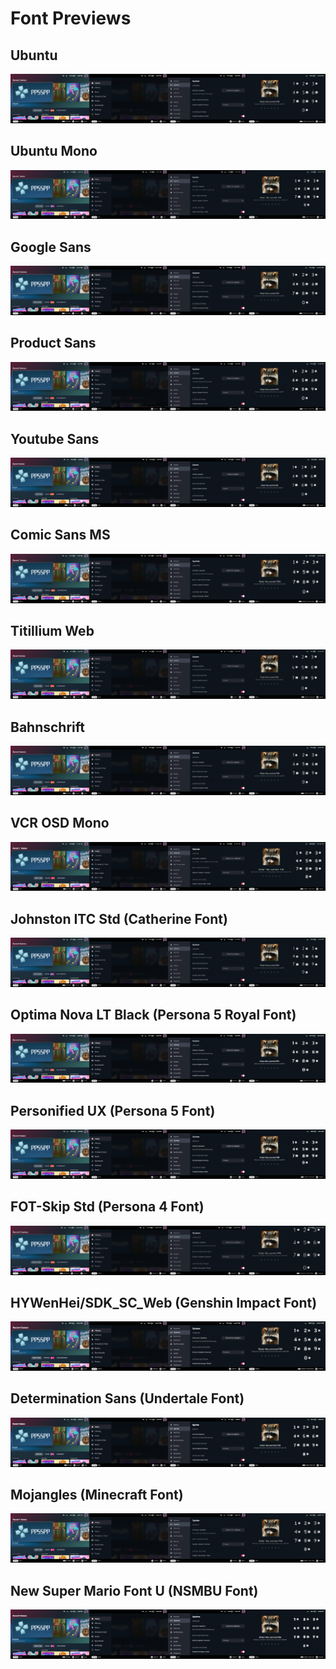 # Font Previews

## Ubuntu
![](https://raw.githubusercontent.com/SimonFoxcoon/SMNFXCN_SteamDeckFonts/main/images/ubuntu.png)

## Ubuntu Mono
![](https://raw.githubusercontent.com/SimonFoxcoon/SMNFXCN_SteamDeckFonts/main/images/ubuntumono.png)

## Google Sans
![](https://raw.githubusercontent.com/SimonFoxcoon/SMNFXCN_SteamDeckFonts/main/images/googlesans.png)

## Product Sans
![](https://raw.githubusercontent.com/SimonFoxcoon/SMNFXCN_SteamDeckFonts/main/images/productsans.png)
## Youtube Sans
![](https://raw.githubusercontent.com/SimonFoxcoon/SMNFXCN_SteamDeckFonts/main/images/youtubesans.png)

## Comic Sans MS
![](https://raw.githubusercontent.com/SimonFoxcoon/SMNFXCN_SteamDeckFonts/main/images/comicsans.png)

## Titillium Web
![](https://raw.githubusercontent.com/SimonFoxcoon/SMNFXCN_SteamDeckFonts/main/images/titillium.png)

## Bahnschrift
![](https://raw.githubusercontent.com/SimonFoxcoon/SMNFXCN_SteamDeckFonts/main/images/bahnschrift.png)

## VCR OSD Mono
![](https://raw.githubusercontent.com/SimonFoxcoon/SMNFXCN_SteamDeckFonts/main/images/vcr.png)

## Johnston ITC Std (Catherine Font)
![](https://raw.githubusercontent.com/SimonFoxcoon/SMNFXCN_SteamDeckFonts/main/images/catherine.png)

## Optima Nova LT Black (Persona 5 Royal Font)
![](https://raw.githubusercontent.com/SimonFoxcoon/SMNFXCN_SteamDeckFonts/main/images/p5r.png)

## Personified UX (Persona 5 Font)
![](https://raw.githubusercontent.com/SimonFoxcoon/SMNFXCN_SteamDeckFonts/main/images/p5.png)

## FOT-Skip Std (Persona 4 Font)
![](https://raw.githubusercontent.com/SimonFoxcoon/SMNFXCN_SteamDeckFonts/main/images/p4.png)

## HYWenHei/SDK_SC_Web (Genshin Impact Font)
![](https://raw.githubusercontent.com/SimonFoxcoon/SMNFXCN_SteamDeckFonts/main/images/genshin.png)
## Determination Sans (Undertale Font)
![](https://raw.githubusercontent.com/SimonFoxcoon/SMNFXCN_SteamDeckFonts/main/images/determination.png)

## Mojangles (Minecraft Font)
![](https://raw.githubusercontent.com/SimonFoxcoon/SMNFXCN_SteamDeckFonts/main/images/mojangles.png)

## New Super Mario Font U (NSMBU Font)
![](https://raw.githubusercontent.com/SimonFoxcoon/SMNFXCN_SteamDeckFonts/main/images/fontu.png)
